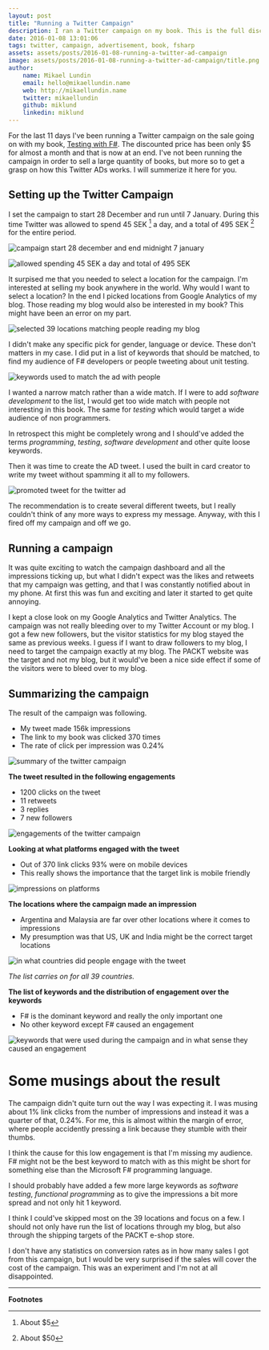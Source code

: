 ```yaml
---
layout: post
title: "Running a Twitter Campaign"
description: I ran a Twitter campaign on my book. This is the full disclosure on how it was setup, the results and what I could've done differently to get a better engagement rate.
date: 2016-01-08 13:01:06
tags: twitter, campaign, advertisement, book, fsharp
assets: assets/posts/2016-01-08-running-a-twitter-ad-campaign
image: assets/posts/2016-01-08-running-a-twitter-ad-campaign/title.png
author:
    name: Mikael Lundin
    email: hello@mikaellundin.name
    web: http://mikaellundin.name
    twitter: mikaellundin
    github: miklund
    linkedin: miklund
---
```


For the last 11 days I've been running a Twitter campaign on the sale going on with my book, [Testing with F#](https://www.packtpub.com/application-development/testing-f). The discounted price has been only $5 for almost a month and that is now at an end. I've not been running the campaign in order to sell a large quantity of books, but more so to get a grasp on how this Twitter ADs works. I will summerize it here for you.

## Setting up the Twitter Campaign

I set the campaign to start 28 December and run until 7 January. During this time Twitter was allowed to spend 45 SEK [^1] a day, and a total of 495 SEK [^2] for the entire period.

![campaign start 28 december and end midnight 7 january](/assets/posts/2016-01-08-running-a-twitter-ad-campaign/time.png)

![allowed spending 45 SEK a day and total of 495 SEK](/assets/posts/2016-01-08-running-a-twitter-ad-campaign/budget.png)

It surpised me that you needed to select a location for the campaign. I'm interested at selling my book anywhere in the world. Why would I want to select a location? In the end I picked locations from Google Analytics of my blog. Those reading my blog would also be interested in my book? This might have been an error on my part.

![selected 39 locations matching people reading my blog](/assets/posts/2016-01-08-running-a-twitter-ad-campaign/locations.png)

I didn't make any specific pick for gender, language or device. These don't matters in my case. I did put in a list of keywords that should be matched, to find my audience of F# developers or people tweeting about unit testing.

![keywords used to match the ad with people](/assets/posts/2016-01-08-running-a-twitter-ad-campaign/keywords.png)

I wanted a narrow match rather than a wide match. If I were to add _software development_ to the list, I would get too wide match with people not interesting in this book. The same for _testing_ which would target a wide audience of non programmers.

In retrospect this might be completely wrong and I should've added the terms _programming_, _testing_, _software development_ and other quite loose keywords.

Then it was time to create the AD tweet. I used the built in card creator to write my tweet without spamming it all to my followers.

![promoted tweet for the twitter ad](/assets/posts/2016-01-08-running-a-twitter-ad-campaign/tweet.png)

The recommendation is to create several different tweets, but I really couldn't think of any more ways to express my message. Anyway, with this I fired off my campaign and off we go.

## Running a campaign

It was quite exciting to watch the campaign dashboard and all the impressions ticking up, but what I didn't expect was the likes and retweets that my campaign was getting, and that I was constantly notified about in my phone. At first this was fun and exciting and later it started to get quite annoying.

I kept a close look on my Google Analytics and Twitter Analytics. The campaign was not really bleeding over to my Twitter Account or my blog. I got a few new followers, but the visitor statistics for my blog stayed the same as previous weeks. I guess if I want to draw followers to my blog, I need to target the campaign exactly at my blog. The PACKT website was the target and not my blog, but it would've been a nice side effect if some of the visitors were to bleed over to my blog.

## Summarizing the campaign 

The result of the campaign was following.

* My tweet made 156k impressions
* The link to my book was clicked 370 times
* The rate of click per impression was 0.24%

![summary of the twitter campaign](/assets/posts/2016-01-08-running-a-twitter-ad-campaign/summary.png)

**The tweet resulted in the following engagements**

* 1200 clicks on the tweet
* 11 retweets
* 3 replies
* 7 new followers

![engagements of the twitter campaign](/assets/posts/2016-01-08-running-a-twitter-ad-campaign/engagements.png)

**Looking at what platforms engaged with the tweet**

* Out of 370 link clicks 93% were on mobile devices
* This really shows the importance that the target link is mobile friendly

![impressions on platforms](/assets/posts/2016-01-08-running-a-twitter-ad-campaign/platforms.png)

**The locations where the campaign made an impression**

* Argentina and Malaysia are far over other locations where it comes to impressions
* My presumption was that US, UK and India might be the correct target locations

![in what countries did people engage with the tweet](/assets/posts/2016-01-08-running-a-twitter-ad-campaign/locations_result.png)

_The list carries on for all 39 countries._

**The list of keywords and the distribution of engagement over the keywords**

* F# is the dominant keyword and really the only important one
* No other keyword except F# caused an engagement

![keywords that were used during the campaign and in what sense they caused an engagement](/assets/posts/2016-01-08-running-a-twitter-ad-campaign/keywords_result.png)

# Some musings about the result

The campaign didn't quite turn out the way I was expecting it. I was musing about 1% link clicks from the number of impressions and instead it was a quarter of that, 0.24%. For me, this is almost within the margin of error, where people accidently pressing a link because they stumble with their thumbs.

I think the cause for this low engagement is that I'm missing my audience. F# might not be the best keyword to match with as this might be short for something else than the Microsoft F# programming language.

I should probably have added a few more large keywords as _software testing_, _functional programming_ as to give the impressions a bit more spread and not only hit 1 keyword.

I think I could've skipped most on the 39 locations and focus on a few. I should not only have run the list of locations through my blog, but also through the shipping targets of the PACKT e-shop store.

I don't have any statistics on conversion rates as in how many sales I got from this campaign, but I would be very surprised if the sales will cover the cost of the campaign. This was an experiment and I'm not at all disappointed.

---
**Footnotes**

[^1]: About $5
[^2]: About $50


